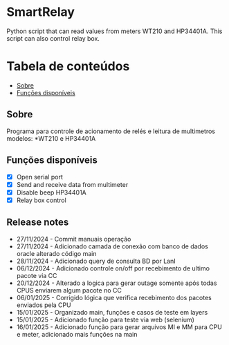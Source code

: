 # SmartRelay
Python script that can read values from meters WT210 and HP34401A. This script can also control relay box.

Tabela de conteúdos
=================
<!--ts-->
   * [Sobre](#Sobre)
   * [Funções disponíveis](#Features)

<!--te-->

## Sobre
Programa para controle de acionamento de relés e leitura de multimetros modelos:
*WT210 e HP34401A

## Funções disponíveis
- [x] Open serial port
- [x] Send and receive data from multimeter
- [x] Disable beep HP34401A
- [x] Relay box control

## Release notes

- 27/11/2024 - Commit manuais operação
- 27/11/2024 - Adicionado camada de conexão com banco de dados oracle alterado código main
- 28/11/2024 - Adicionado query de consulta BD por LanI
- 06/12/2024 - Adicionado controle on/off por recebimento de ultimo pacote via CC
- 20/12/2024 - Alterado a logica para gerar outage somente após todas CPUS enviarem algum pacote no CC
- 06/01/2025 - Corrigido lógica que verifica recebimento dos pacotes enviados pela CPU
- 15/01/2025 - Organizado main, funções e casos de teste em layers 
- 15/01/2025 - Adicionado função para teste via web (selenium) 
- 16/01/2025 - Adicionado função para gerar arquivos MI e MM para CPU e meter, adicionado mais funções na main 